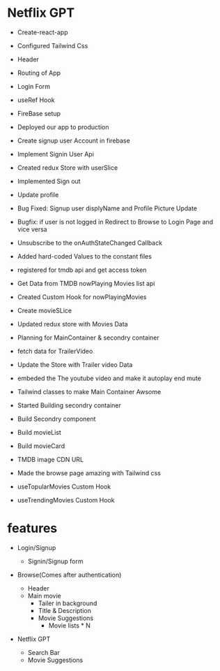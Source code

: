 
# Netflix GPT

- Create-react-app
- Configured Tailwind Css
- Header
- Routing of App
- Login Form
- useRef Hook
- FireBase setup
- Deployed our app to production
- Create signup user Account in firebase
- Implement Signin User Api
- Created redux Store with userSlice
- Implemented Sign out
- Update profile
- Bug Fixed: Signup user displyName and Profile Picture Update
- Bugfix: if user is not logged in Redirect to Browse to Login Page and vice versa
- Unsubscribe to the onAuthStateChanged Callback
- Added hard-coded Values to the constant files
- registered for tmdb api and get access token
- Get Data from TMDB nowPlaying Movies list api
- Created Custom Hook for nowPlayingMovies
- Create movieSLice
- Updated redux store with Movies Data
- Planning for MainContainer & secondry container
- fetch data for TrailerVideo
- Update the Store with Trailer video Data
- embeded the The youtube video and make it autoplay end mute
- Tailwind classes to make Main Container Awsome

- Started Building secondry container

- Build Secondry component
- Build movieList
- Build movieCard
- TMDB image CDN URL
- Made the browse page amazing with Tailwind css
- useTopularMovies Custom Hook
- useTrendingMovies Custom Hook

















# features

- Login/Signup
    - Signin/Signup form
- Browse(Comes after authentication)
    - Header
    - Main movie
        - Tailer in background
        - Title & Description
        - Movie Suggestions
            - Movie lists * N

- Netflix GPT
    - Search Bar
    - Movie Suggestions